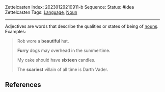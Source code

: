 Zettelcasten Index: 20230129210911-b
Sequence:
Status: #idea
Zettelcasten Tags: [Language](Language.md), [Noun](Noun.md)

---

Adjectives are words that describe the qualities or states of being of [nouns](Noun.md). Examples:

 > 
 > Rob wore a **beautiful** hat.
 > 
 > **Furry** dogs may overhead in the summertime.
 > 
 > My cake should have **sixteen** candles.
 > 
 > The **scariest** villain of all time is Darth Vader.

## References
